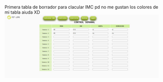 
Primera tabla de borrador para clacular IMC 
pd no me gustan los colores de mi tabla aiuda XD
![IMC](/img-readme/Tabla.jpg)
